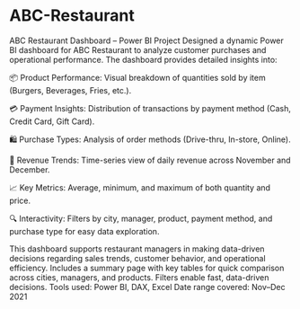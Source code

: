 # ABC-Restaurant
 ABC Restaurant Dashboard – Power BI Project 
Designed a dynamic Power BI dashboard for ABC Restaurant to analyze customer purchases and operational performance. The dashboard provides detailed insights into:

📦 Product Performance: Visual breakdown of quantities sold by item (Burgers, Beverages, Fries, etc.).

💳 Payment Insights: Distribution of transactions by payment method (Cash, Credit Card, Gift Card).

🛍️ Purchase Types: Analysis of order methods (Drive-thru, In-store, Online).

📅 Revenue Trends: Time-series view of daily revenue across November and December.

📈 Key Metrics: Average, minimum, and maximum of both quantity and price.

🔍 Interactivity: Filters by city, manager, product, payment method, and purchase type for easy data exploration.

This dashboard supports restaurant managers in making data-driven decisions regarding sales trends, customer behavior, and operational efficiency.
Includes a summary page with key tables for quick comparison across cities, managers, and products. Filters enable fast, data-driven decisions.
Tools used: Power BI, DAX, Excel
Date range covered: Nov–Dec 2021
